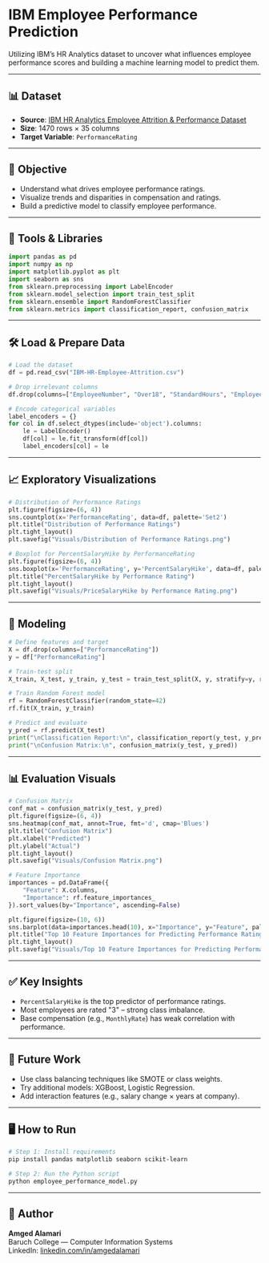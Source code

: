 # IBM Employee Performance Prediction

Utilizing IBM’s HR Analytics dataset to uncover what influences employee performance scores and building a machine learning model to predict them.

---

## 📊 Dataset
- **Source**: [IBM HR Analytics Employee Attrition & Performance Dataset](https://www.kaggle.com/datasets/pavansubhasht/ibm-hr-analytics-attrition-dataset)
- **Size**: 1470 rows × 35 columns
- **Target Variable**: `PerformanceRating`

---

## 📌 Objective
- Understand what drives employee performance ratings.
- Visualize trends and disparities in compensation and ratings.
- Build a predictive model to classify employee performance.

---

## 🧪 Tools & Libraries
```python
import pandas as pd
import numpy as np
import matplotlib.pyplot as plt
import seaborn as sns
from sklearn.preprocessing import LabelEncoder
from sklearn.model_selection import train_test_split
from sklearn.ensemble import RandomForestClassifier
from sklearn.metrics import classification_report, confusion_matrix
```

---

## 🛠️ Load & Prepare Data
```python
# Load the dataset
df = pd.read_csv("IBM-HR-Employee-Attrition.csv")

# Drop irrelevant columns
df.drop(columns=["EmployeeNumber", "Over18", "StandardHours", "EmployeeCount"], inplace=True)

# Encode categorical variables
label_encoders = {}
for col in df.select_dtypes(include='object').columns:
    le = LabelEncoder()
    df[col] = le.fit_transform(df[col])
    label_encoders[col] = le
```

---

## 📈 Exploratory Visualizations
```python
# Distribution of Performance Ratings
plt.figure(figsize=(6, 4))
sns.countplot(x='PerformanceRating', data=df, palette='Set2')
plt.title("Distribution of Performance Ratings")
plt.tight_layout()
plt.savefig("Visuals/Distribution of Performance Ratings.png")

# Boxplot for PercentSalaryHike by PerformanceRating
plt.figure(figsize=(6, 4))
sns.boxplot(x='PerformanceRating', y='PercentSalaryHike', data=df, palette='Set3')
plt.title("PercentSalaryHike by Performance Rating")
plt.tight_layout()
plt.savefig("Visuals/PriceSalaryHike by Performance Rating.png")
```

---

## 🧠 Modeling
```python
# Define features and target
X = df.drop(columns=["PerformanceRating"])
y = df["PerformanceRating"]

# Train-test split
X_train, X_test, y_train, y_test = train_test_split(X, y, stratify=y, random_state=42)

# Train Random Forest model
rf = RandomForestClassifier(random_state=42)
rf.fit(X_train, y_train)

# Predict and evaluate
y_pred = rf.predict(X_test)
print("\nClassification Report:\n", classification_report(y_test, y_pred))
print("\nConfusion Matrix:\n", confusion_matrix(y_test, y_pred))
```

---

## 📊 Evaluation Visuals
```python
# Confusion Matrix
conf_mat = confusion_matrix(y_test, y_pred)
plt.figure(figsize=(6, 4))
sns.heatmap(conf_mat, annot=True, fmt='d', cmap='Blues')
plt.title("Confusion Matrix")
plt.xlabel("Predicted")
plt.ylabel("Actual")
plt.tight_layout()
plt.savefig("Visuals/Confusion Matrix.png")

# Feature Importance
importances = pd.DataFrame({
    "Feature": X.columns,
    "Importance": rf.feature_importances_
}).sort_values(by="Importance", ascending=False)

plt.figure(figsize=(10, 6))
sns.barplot(data=importances.head(10), x="Importance", y="Feature", palette="viridis")
plt.title("Top 10 Feature Importances for Predicting Performance Rating")
plt.tight_layout()
plt.savefig("Visuals/Top 10 Feature Importances for Predicting Performance Rating.png")
```

---

## ✅ Key Insights
- `PercentSalaryHike` is the top predictor of performance ratings.
- Most employees are rated "3" – strong class imbalance.
- Base compensation (e.g., `MonthlyRate`) has weak correlation with performance.

---

## 🧠 Future Work
- Use class balancing techniques like SMOTE or class weights.
- Try additional models: XGBoost, Logistic Regression.
- Add interaction features (e.g., salary change × years at company).

---

## 🖥 How to Run
```bash
# Step 1: Install requirements
pip install pandas matplotlib seaborn scikit-learn

# Step 2: Run the Python script
python employee_performance_model.py
```

---

## 👤 Author
**Amged Alamari**  
Baruch College — Computer Information Systems  
LinkedIn: [linkedin.com/in/amgedalamari](https://www.linkedin.com/in/amgedalamari)

